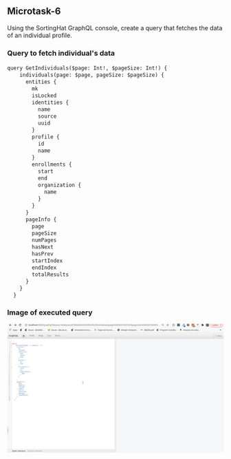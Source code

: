## Microtask-6

Using the SortingHat GraphQL console, create a query that fetches the data of an individual profile.

### Query to fetch individual's data

```
query GetIndividuals($page: Int!, $pageSize: Int!) {
    individuals(page: $page, pageSize: $pageSize) {
      entities {
        mk
        isLocked
        identities {
          name
          source
          uuid
        }
        profile {
          id
          name
        }
        enrollments {
          start
          end
          organization {
            name
          }
        }
      }
      pageInfo {
        page
        pageSize
        numPages
        hasNext
        hasPrev
        startIndex
        endIndex
        totalResults
      }
    }
  }
```

### Image of executed query

![Query gif](Query.gif)

